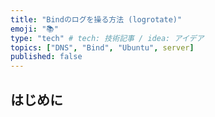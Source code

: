 ```yaml
---
title: "Bindのログを操る方法 (logrotate)"
emoji: "📚"
type: "tech" # tech: 技術記事 / idea: アイデア
topics: ["DNS", "Bind", "Ubuntu", server]
published: false
---
```


## はじめに
